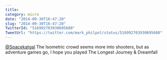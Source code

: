 ```yaml
---
title: 
category: micro
date: "2014-09-30T16:47:20"
slug: "2014-09-30T16:47:20"
TwitterId: "516992703930695680"
TweetUrl: "https://twitter.com/mark_philpot/status/516992703930695680"
---
```


[@Spacekatgal](https://twitter.com/Spacekatgal) The Isometric crowd seems more
into shooters, but as adventure games go, I hope you played The Longest Journey
&amp; Dreamfall
